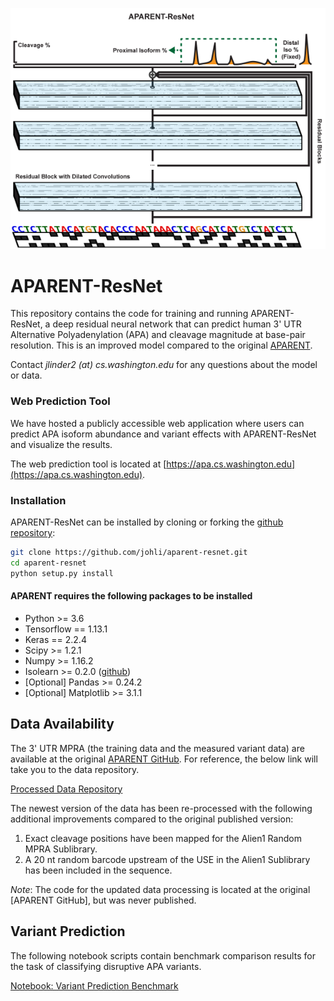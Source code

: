 ![APARENT-ResNet Logo](https://github.com/johli/aparent-resnet/blob/master/aparent_resnet_logo.png?raw=true)

# APARENT-ResNet
This repository contains the code for training and running APARENT-ResNet, a deep residual neural network that can predict human 3' UTR Alternative Polyadenylation (APA) and cleavage magnitude at base-pair resolution. This is an improved model compared to the original [APARENT](https://github.com/johli/aparent).

Contact *jlinder2 (at) cs.washington.edu* for any questions about the model or data.

### Web Prediction Tool
We have hosted a publicly accessible web application where users can predict APA isoform abundance and variant effects with APARENT-ResNet and visualize the results.

The web prediction tool is located at [https://apa.cs.washington.edu](https://apa.cs.washington.edu).

### Installation
APARENT-ResNet can be installed by cloning or forking the [github repository](https://github.com/johli/aparent-resnet.git):
```sh
git clone https://github.com/johli/aparent-resnet.git
cd aparent-resnet
python setup.py install
```

#### APARENT requires the following packages to be installed
- Python >= 3.6
- Tensorflow == 1.13.1
- Keras == 2.2.4
- Scipy >= 1.2.1
- Numpy >= 1.16.2
- Isolearn >= 0.2.0 ([github](https://github.com/johli/isolearn.git))
- [Optional] Pandas >= 0.24.2
- [Optional] Matplotlib >= 3.1.1

## Data Availability
The 3' UTR MPRA (the training data and the measured variant data) are available at the original [APARENT GitHub](https://github.com/johli/aparent). For reference, the below link will take you to the data repository.

[Processed Data Repository](https://drive.google.com/open?id=1qex3oY-rarsd7YowM7TxxUklLbLkUyOT)<br/>

The newest version of the data has been re-processed with the following additional improvements compared to the original published version:
1. Exact cleavage positions have been mapped for the Alien1 Random MPRA Sublibrary.
2. A 20 nt random barcode upstream of the USE in the Alien1 Sublibrary has been included in the sequence.

*Note*: The code for the updated data processing is located at the original [APARENT GitHub], but was never published.

## Variant Prediction
The following notebook scripts contain benchmark comparison results for the task of classifying disruptive APA variants.

[Notebook: Variant Prediction Benchmark](https://nbviewer.jupyter.org/github/johli/aparent-resnet/blob/master/analysis/apa_variant_prediction_benchmark.ipynb)<br/>
